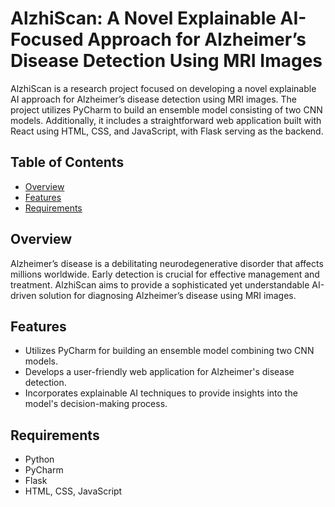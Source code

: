 # AlzhiScan: A Novel Explainable AI-Focused Approach for Alzheimer’s Disease Detection Using MRI Images

AlzhiScan is a research project focused on developing a novel explainable AI approach for Alzheimer’s disease detection using MRI images. The project utilizes PyCharm to build an ensemble model consisting of two CNN models. Additionally, it includes a straightforward web application built with React using HTML, CSS, and JavaScript, with Flask serving as the backend.

## Table of Contents

- [Overview](#overview)
- [Features](#features)
- [Requirements](#requirements)

## Overview

Alzheimer’s disease is a debilitating neurodegenerative disorder that affects millions worldwide. Early detection is crucial for effective management and treatment. AlzhiScan aims to provide a sophisticated yet understandable AI-driven solution for diagnosing Alzheimer’s disease using MRI images.

## Features

- Utilizes PyCharm for building an ensemble model combining two CNN models.
- Develops a user-friendly web application for Alzheimer's disease detection.
- Incorporates explainable AI techniques to provide insights into the model's decision-making process.

## Requirements

- Python 
- PyCharm 
- Flask 
- HTML, CSS, JavaScript

